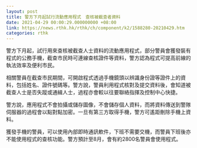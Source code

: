 ```yaml
---
layout: post
title: 警方下月起試行流動應用程式　查核被截查者資料
date: 2021-04-29 00:00:29.000000000 +08:00
link: https://news.rthk.hk/rthk/ch/component/k2/1588280-20210429.htm
categories: rthk
---
```


警方下月起，試行用來查核被截查人士資料的流動應用程式，部分警員會獲發裝有程式的公務手機，截查市民時可連線查核證件等資料，警方認為程式可提高前線的執法效率及便利市民。

相關警員在截查市民期間，可開啟程式透過手機鏡頭以辨識身份證等證件上的資料，包括姓名、證件號碼等。警方說，警員利用程式核對及提交資料後，會知道被截查人士是否失蹤或通緝人士，過程亦會較以往要聯絡指揮及控制中心快捷。

警方說，應用程式不會拍攝或儲存圖像，不會儲存個人資料，而將資料傳送到警隊伺服器的過程會以點對點加密。一旦有第三方取得手機，警方可遙距刪除手機上資料。

獲發手機的警員，可以使用內部即時通訊軟件，下班不需要交機，而警員下班後亦不能使用程式的查核功能。警方預計至8月，會有約2800名警員會使用程式。
